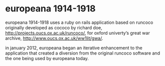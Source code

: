 europeana 1914-1918
===================
europeana 1914-1918 uses a ruby on rails application based on runcoco
originally developed as cococo by richard doe, http://projects.oucs.ox.ac.uk/runcoco/,
for oxford univerty’s great war archive, http://www.oucs.ox.ac.uk/ww1lit/gwa/.

in january 2012, europeana began an iterative enhancement to the application that
created a diversion from the original runcoco software and the one being used
by europeana today.
